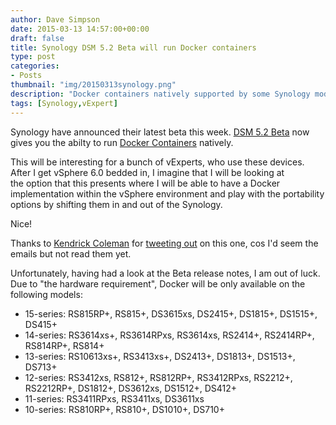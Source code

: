 ```yaml
---
author: Dave Simpson
date: 2015-03-13 14:57:00+00:00
draft: false
title: Synology DSM 5.2 Beta will run Docker containers
type: post
categories:
- Posts
thumbnail: "img/20150313synology.png"
description: "Docker containers natively supported by some Synology models"
tags: [Synology,vExpert]
---
```


Synology have announced their latest beta this week. [DSM 5.2 Beta](https://www.synology.com/en-us/dsm/5.2beta/) now gives you the abilty to run [Docker Containers](https://www.synology.com/en-us/dsm/5.2beta/productivity) natively.   
  
This will be interesting for a bunch of vExperts, who use these devices. After I get vSphere 6.0 bedded in, I imagine that I will be looking at the option that this presents where I will be able to have a Docker implementation within the vSphere environment and play with the portability options by shifting them in and out of the Synology.  
  
Nice!  
  
Thanks to [Kendrick Coleman](https://twitter.com/KendrickColeman/) for [tweeting out](https://twitter.com/KendrickColeman/status/576362939680178176) on this one, cos I'd seem the emails but not read them yet.  
  
Unfortunately, having had a look at the Beta release notes, I am out of luck. Due to "the hardware requirement", Docker will be only available on the following models:   


  * 15-series: RS815RP+, RS815+, DS3615xs, DS2415+, DS1815+, DS1515+, DS415+ 
  * 14-series: RS3614xs+, RS3614RPxs, RS3614xs, RS2414+, RS2414RP+, RS814RP+, RS814+ 
  * 13-series: RS10613xs+, RS3413xs+, DS2413+, DS1813+, DS1513+, DS713+ 
  * 12-series: RS3412xs, RS812+, RS812RP+, RS3412RPxs, RS2212+, RS2212RP+, DS1812+, DS3612xs, DS1512+, DS412+ 
  * 11-series: RS3411RPxs, RS3411xs, DS3611xs 
  * 10-series: RS810RP+, RS810+, DS1010+, DS710+ 
